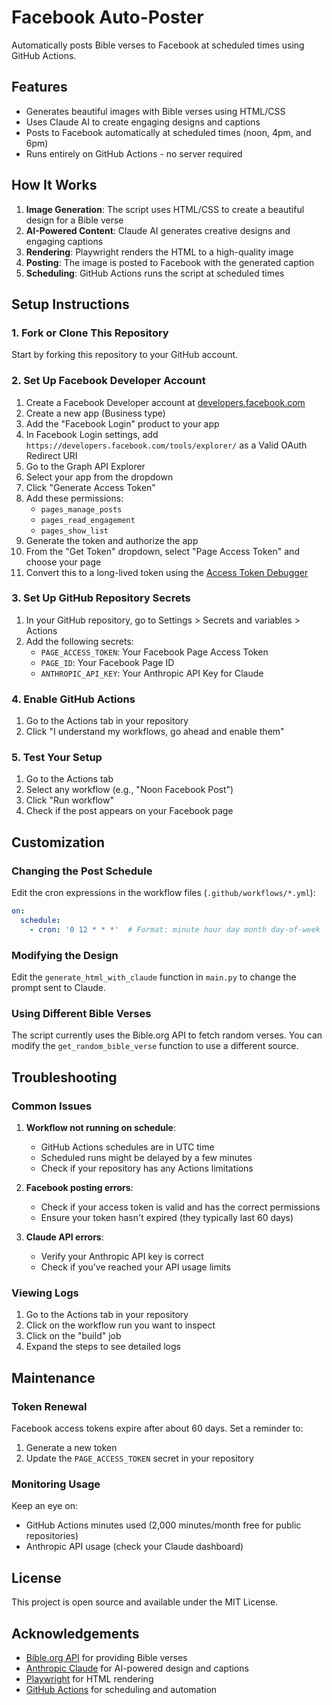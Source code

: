 # Facebook Auto-Poster

Automatically posts Bible verses to Facebook at scheduled times using GitHub Actions.

## Features

- Generates beautiful images with Bible verses using HTML/CSS
- Uses Claude AI to create engaging designs and captions
- Posts to Facebook automatically at scheduled times (noon, 4pm, and 6pm)
- Runs entirely on GitHub Actions - no server required

## How It Works

1. **Image Generation**: The script uses HTML/CSS to create a beautiful design for a Bible verse
2. **AI-Powered Content**: Claude AI generates creative designs and engaging captions
3. **Rendering**: Playwright renders the HTML to a high-quality image
4. **Posting**: The image is posted to Facebook with the generated caption
5. **Scheduling**: GitHub Actions runs the script at scheduled times

## Setup Instructions

### 1. Fork or Clone This Repository

Start by forking this repository to your GitHub account.

### 2. Set Up Facebook Developer Account

1. Create a Facebook Developer account at [developers.facebook.com](https://developers.facebook.com/)
2. Create a new app (Business type)
3. Add the "Facebook Login" product to your app
4. In Facebook Login settings, add `https://developers.facebook.com/tools/explorer/` as a Valid OAuth Redirect URI
5. Go to the Graph API Explorer
6. Select your app from the dropdown
7. Click "Generate Access Token"
8. Add these permissions:
   - `pages_manage_posts`
   - `pages_read_engagement`
   - `pages_show_list`
9. Generate the token and authorize the app
10. From the "Get Token" dropdown, select "Page Access Token" and choose your page
11. Convert this to a long-lived token using the [Access Token Debugger](https://developers.facebook.com/tools/debug/accesstoken/)

### 3. Set Up GitHub Repository Secrets

1. In your GitHub repository, go to Settings > Secrets and variables > Actions
2. Add the following secrets:
   - `PAGE_ACCESS_TOKEN`: Your Facebook Page Access Token
   - `PAGE_ID`: Your Facebook Page ID
   - `ANTHROPIC_API_KEY`: Your Anthropic API Key for Claude

### 4. Enable GitHub Actions

1. Go to the Actions tab in your repository
2. Click "I understand my workflows, go ahead and enable them"

### 5. Test Your Setup

1. Go to the Actions tab
2. Select any workflow (e.g., "Noon Facebook Post")
3. Click "Run workflow"
4. Check if the post appears on your Facebook page

## Customization

### Changing the Post Schedule

Edit the cron expressions in the workflow files (`.github/workflows/*.yml`):

```yaml
on:
  schedule:
    - cron: '0 12 * * *'  # Format: minute hour day month day-of-week
```

### Modifying the Design

Edit the `generate_html_with_claude` function in `main.py` to change the prompt sent to Claude.

### Using Different Bible Verses

The script currently uses the Bible.org API to fetch random verses. You can modify the `get_random_bible_verse` function to use a different source.

## Troubleshooting

### Common Issues

1. **Workflow not running on schedule**:
   - GitHub Actions schedules are in UTC time
   - Scheduled runs might be delayed by a few minutes
   - Check if your repository has any Actions limitations

2. **Facebook posting errors**:
   - Check if your access token is valid and has the correct permissions
   - Ensure your token hasn't expired (they typically last 60 days)

3. **Claude API errors**:
   - Verify your Anthropic API key is correct
   - Check if you've reached your API usage limits

### Viewing Logs

1. Go to the Actions tab in your repository
2. Click on the workflow run you want to inspect
3. Click on the "build" job
4. Expand the steps to see detailed logs

## Maintenance

### Token Renewal

Facebook access tokens expire after about 60 days. Set a reminder to:
1. Generate a new token
2. Update the `PAGE_ACCESS_TOKEN` secret in your repository

### Monitoring Usage

Keep an eye on:
- GitHub Actions minutes used (2,000 minutes/month free for public repositories)
- Anthropic API usage (check your Claude dashboard)

## License

This project is open source and available under the MIT License.

## Acknowledgements

- [Bible.org API](https://labs.bible.org/api_web) for providing Bible verses
- [Anthropic Claude](https://www.anthropic.com/) for AI-powered design and captions
- [Playwright](https://playwright.dev/) for HTML rendering
- [GitHub Actions](https://github.com/features/actions) for scheduling and automation 